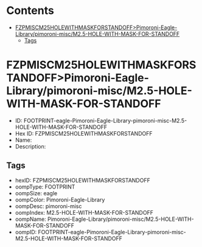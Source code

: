 



Contents
========

* [FZPMISCM25HOLEWITHMASKFORSTANDOFF>Pimoroni-Eagle-Library/pimoroni-misc/M2.5-HOLE-WITH-MASK-FOR-STANDOFF](#fzpmiscm25holewithmaskforstandoffpimoroni-eagle-librarypimoroni-miscm25-hole-with-mask-for-standoff)
	* [Tags](#tags)

# FZPMISCM25HOLEWITHMASKFORSTANDOFF>Pimoroni-Eagle-Library/pimoroni-misc/M2.5-HOLE-WITH-MASK-FOR-STANDOFF

- ID: FOOTPRINT-eagle-Pimoroni-Eagle-Library-pimoroni-misc-M2.5-HOLE-WITH-MASK-FOR-STANDOFF
- Hex ID: FZPMISCM25HOLEWITHMASKFORSTANDOFF
- Name: 
- Description: 

## Tags

- hexID: FZPMISCM25HOLEWITHMASKFORSTANDOFF
- oompType: FOOTPRINT
- oompSize: eagle
- oompColor: Pimoroni-Eagle-Library
- oompDesc: pimoroni-misc
- oompIndex: M2.5-HOLE-WITH-MASK-FOR-STANDOFF
- oompName: Pimoroni-Eagle-Library/pimoroni-misc/M2.5-HOLE-WITH-MASK-FOR-STANDOFF
- oompID: FOOTPRINT-eagle-Pimoroni-Eagle-Library-pimoroni-misc-M2.5-HOLE-WITH-MASK-FOR-STANDOFF
